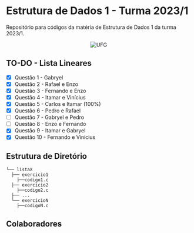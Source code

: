 # Estrutura de Dados 1 - Turma 2023/1

Repositório para códigos da matéria de Estrutura de Dados 1 da turma 2023/1.

<div align="center">
  <img src="https://upload.wikimedia.org/wikipedia/commons/thumb/1/19/UFG_logo.svg/384px-UFG_logo.svg.png" alt="UFG">
</div>

## TO-DO - Lista Lineares
- [x] Questão 1 - Gabryel
- [x] Questão 2 - Rafael e Enzo
- [x] Questão 3 - Fernando e Enzo
- [x] Questão 4 - Itamar e Vinícius
- [x] Questão 5 - Carlos e Itamar (100%)
- [x] Questão 6 - Pedro e Rafael
- [ ] Questão 7 - Gabryel e Pedro
- [ ] Questão 8 - Enzo e Fernando
- [x] Questão 9 - Itamar e Gabryel
- [x] Questão 10 - Fernando e Vinícius

## Estrutura de Diretório
```
└── listaX
  ├── exercicio1
    ├──codigo1.c
  ├── exercicio2
    ├──codigo2.c
  ├── ...
  └── exercicioN
    ├──codigoN.c
```
## Colaboradores


